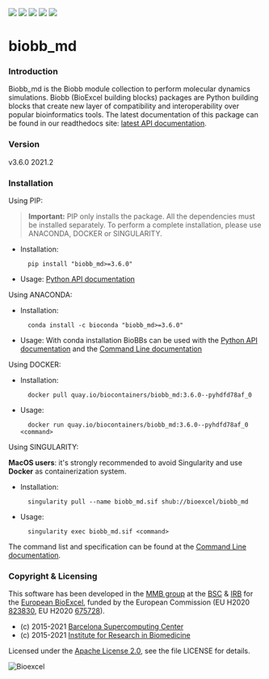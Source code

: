 [![](https://readthedocs.org/projects/biobb-md/badge/?version=latest)](https://biobb-md.readthedocs.io/en/latest/?badge=latest)
[![](https://img.shields.io/badge/install%20with-bioconda-brightgreen.svg?style=flat)](https://anaconda.org/bioconda/biobb_md)
[![](https://img.shields.io/badge/docker-Quay.io-blue)](https://quay.io/repository/biocontainers/biobb_md)
[![](https://www.singularity-hub.org/static/img/hosted-singularity--hub-%23e32929.svg)](https://www.singularity-hub.org/collections/2735/usage)
[![](https://img.shields.io/badge/License-Apache%202.0-blue.svg)](https://opensource.org/licenses/Apache-2.0)

# biobb_md

### Introduction
Biobb_md is the Biobb module collection to perform molecular dynamics simulations.
Biobb (BioExcel building blocks) packages are Python building blocks that
create new layer of compatibility and interoperability over popular
bioinformatics tools.
The latest documentation of this package can be found in our readthedocs site:
[latest API documentation](http://biobb-md.readthedocs.io/en/latest/).

### Version
v3.6.0 2021.2

### Installation
Using PIP:

> **Important:** PIP only installs the package. All the dependencies must be installed separately. To perform a complete installation, please use ANACONDA, DOCKER or SINGULARITY.

* Installation:


        pip install "biobb_md>=3.6.0"


* Usage: [Python API documentation](https://biobb-md.readthedocs.io/en/latest/modules.html)

Using ANACONDA:

* Installation:


        conda install -c bioconda "biobb_md>=3.6.0"


* Usage: With conda installation BioBBs can be used with the [Python API documentation](https://biobb-md.readthedocs.io/en/latest/modules.html) and the [Command Line documentation](https://biobb-md.readthedocs.io/en/latest/command_line.html)

Using DOCKER:

* Installation:


        docker pull quay.io/biocontainers/biobb_md:3.6.0--pyhdfd78af_0


* Usage:


        docker run quay.io/biocontainers/biobb_md:3.6.0--pyhdfd78af_0 <command>


Using SINGULARITY:

**MacOS users**: it's strongly recommended to avoid Singularity and use **Docker** as containerization system.

* Installation:


        singularity pull --name biobb_md.sif shub://bioexcel/biobb_md


* Usage:


        singularity exec biobb_md.sif <command>


The command list and specification can be found at the [Command Line documentation](https://biobb-md.readthedocs.io/en/latest/command_line.html).


### Copyright & Licensing
This software has been developed in the [MMB group](http://mmb.irbbarcelona.org) at the [BSC](http://www.bsc.es/) & [IRB](https://www.irbbarcelona.org/) for the [European BioExcel](http://bioexcel.eu/), funded by the European Commission (EU H2020 [823830](http://cordis.europa.eu/projects/823830), EU H2020 [675728](http://cordis.europa.eu/projects/675728)).

* (c) 2015-2021 [Barcelona Supercomputing Center](https://www.bsc.es/)
* (c) 2015-2021 [Institute for Research in Biomedicine](https://www.irbbarcelona.org/)

Licensed under the
[Apache License 2.0](https://www.apache.org/licenses/LICENSE-2.0), see the file LICENSE for details.

![](https://bioexcel.eu/wp-content/uploads/2019/04/Bioexcell_logo_1080px_transp.png "Bioexcel")
